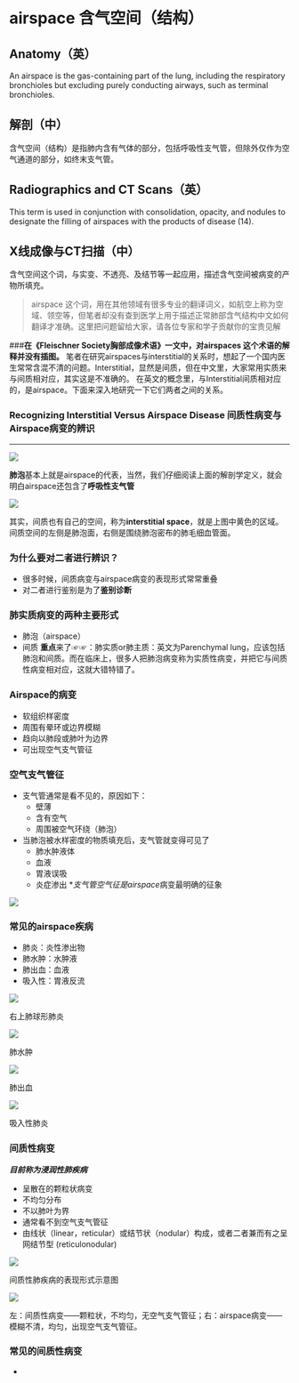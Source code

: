 # airspace 含气空间（结构）
## Anatomy（英）
An airspace is the gas-containing part of the lung, including the respiratory bronchioles but excluding purely conducting airways, such as terminal bronchioles.
## 解剖（中）
含气空间（结构）是指肺内含有气体的部分，包括呼吸性支气管，但除外仅作为空气通道的部分，如终末支气管。
## Radiographics and CT Scans（英）
This term is used in conjunction with consolidation, opacity, and nodules to designate the filling of airspaces with the products of disease (14).
## X线成像与CT扫描（中）
含气空间这个词，与实变、不透亮、及结节等一起应用，描述含气空间被病变的产物所填充。
> airspace 这个词，用在其他领域有很多专业的翻译词义，如航空上称为空域、领空等，但笔者却没有查到医学上用于描述正常肺部含气结构中文如何翻译才准确。这里把问题留给大家，请各位专家和学子贡献你的宝贵见解

###**在《Fleischner Society胸部成像术语》一文中，对airspaces 这个术语的解释并没有插图。**
笔者在研究airspaces与interstitial的关系时，想起了一个国内医生常常含混不清的问题。Interstitial，显然是间质，但在中文里，大家常用实质来与间质相对应，其实这是不准确的。
在英文的概念里，与Interstitial间质相对应的，是airspace。下面来深入地研究一下它们两者之间的关系。

### Recognizing Interstitial Versus Airspace Disease 间质性病变与Airspace病变的辨识
*** 

![](./_image/2017-04-29-07-19-16.jpg)

**肺泡**基本上就是airspace的代表，当然，我们仔细阅读上面的解剖学定义，就会明白airspace还包含了**呼吸性支气管**

![](./_image/2017-04-29-07-20-57.jpg)

其实，间质也有自己的空间，称为**interstitial space**，就是上图中黄色的区域。间质空间的左侧是肺泡面，右侧是围绕肺泡密布的肺毛细血管面。
### 为什么要对二者进行辨识？
* 很多时候，间质病变与airspace病变的表现形式常常重叠
* 对二者进行鉴别是为了**鉴别诊断**
### 肺实质病变的两种主要形式
* 肺泡（airspace）
* 间质
**重点**来了☞☞：肺实质or肺主质：英文为Parenchymal lung，应该包括肺泡和间质。而在临床上，很多人把肺泡病变称为实质性病变，并把它与间质性病变相对应，这就大错特错了。
### Airspace的病变
* 软组织样密度
* 周围有晕环或边界模糊
* 趋向以肺段或肺叶为边界
* 可出现空气支气管征
### 空气支气管征
* 支气管通常是看不见的，原因如下：
    * 壁薄
    * 含有空气
    * 周围被空气环绕（肺泡）
* 当肺泡被水样密度的物质填充后，支气管就变得可见了
    * 肺水肿液体
    * 血液
    * 胃液误吸
    * 炎症渗出
***支气管空气征是*airspace*病变最明确的征象

![](./_image/2017-04-29-07-42-18.jpg)

### 常见的airspace疾病
* 肺炎：炎性渗出物
* 肺水肿：水肿液
* 肺出血：血液
* 吸入性：胃液反流

![](./_image/2017-04-29-07-44-47.jpg)

右上肺球形肺炎


![](./_image/2017-04-29-07-45-04.jpg)

肺水肿

![](./_image/2017-04-29-07-45-18.jpg)

肺出血

![](./_image/2017-04-29-07-45-38.jpg)

吸入性肺炎
### 间质性病变
***目前称为浸润性肺疾病***
* 呈散在的颗粒状病变
* 不均匀分布
* 不以肺叶为界
* 通常看不到空气支气管征
* 由线状（linear，reticular）或结节状（nodular）构成，或者二者兼而有之呈网结节型 (reticulonodular)

![](./_image/2017-04-29-07-48-29.jpg)

间质性肺疾病的表现形式示意图

![](./_image/2017-04-29-07-49-19.jpg)

左：间质性病变——颗粒状，不均匀，无空气支气管征；右：airspace病变——模糊不清，均匀，出现空气支气管征。
### 常见的间质性病变
* 